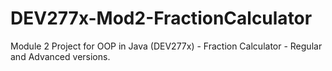 # DEV277x-Mod2-FractionCalculator
Module 2 Project for OOP in Java (DEV277x) - Fraction Calculator - Regular and Advanced versions.
